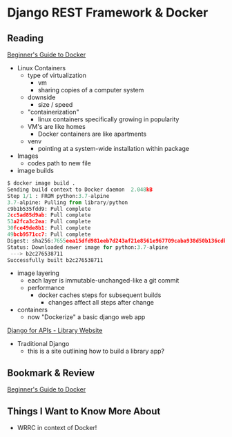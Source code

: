 # Django REST Framework & Docker

## Reading
[Beginner's Guide to Docker](https://wsvincent.com/beginners-guide-to-docker/)
- Linux Containers
    - type of virtualization
        - vm
        - sharing copies of a computer system
    - downside
        - size / speed
    - "containerization"
        - linux containers specifically growing in popularity
    - VM's are like homes
        - Docker containers are like apartments
    - venv
        - pointing at a system-wide installation within package
- Images
    - codes path to new file
- image builds
```Python
$ docker image build .
Sending build context to Docker daemon  2.048kB
Step 1/1 : FROM python:3.7-alpine
3.7-alpine: Pulling from library/python
c9b1b535fdd9: Pull complete
2cc5ad85d9ab: Pull complete
53a2fca3c2ea: Pull complete
30fce49de8b1: Pull complete
49bcb9571cc7: Pull complete
Digest: sha256:7655eea15dfd981eeb7d243af21e8561e967709caba938d50b136cdb992f3546
Status: Downloaded newer image for python:3.7-alpine
 ---> b2c276538711
Successfully built b2c276538711
```

- image layering
    - each layer is immutable-unchanged-like a git commit
    - performance
        - docker caches steps for subsequent builds
            - changes affect all steps after change
- containers
    - now "Dockerize" a basic django web app


[Django for APIs - Library Website](https://djangoforapis.com/library-website-and-api/)
- Traditional Django
    - this is a site outlining how to build a library app?

## Bookmark & Review
[Beginner's Guide to Docker](https://wsvincent.com/official-django-rest-framework-tutorial-beginners-guide)

## Things I Want to Know More About
- WRRC in context of Docker!